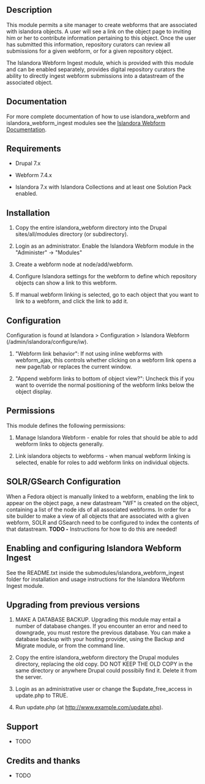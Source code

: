 ## Description

This module permits a site manager to create webforms that are associated with islandora objects. A user will see a link on the object page to inviting him or her to contribute information pertaining to this object. Once the user has submitted this information, repository curators can review all submissions for a given webform, or for a given repository object.

The Islandora Webform Ingest module, which is provided with this module and can be enabled separately, provides digital repository curators the ability to directly ingest webform submissions into a datastream of the associated object.

## Documentation

For more complete documentation of how to use islandora_webform and islandora_webform_ingest modules see the [Islandora Webform Documentation](https://github.com/Islandora-Collaboration-Group/icg_information/blob/master/how_to_documentation/help_with_icg_webform__index.md).

## Requirements

* Drupal 7.x

* Webform 7.4.x

* Islandora 7.x with Islandora Collections and at least one Solution Pack enabled.

## Installation

1. Copy the entire islandora_webform directory into the Drupal sites/all/modules directory (or subdirectory).

2. Login as an administrator. Enable the Islandora Webform module in the "Administer" -> "Modules"

3. Create a webform node at node/add/webform.

4. Configure Islandora settings for the webform to define which repository objects can show a link to this webform.

5. If manual webform linking is selected, go to each object that you want to link to a webform, and click the link to add it.

## Configuration

Configuration is found at Islandora > Configuration > Islandora Webform (/admin/islandora/configure/iw).

1. "Webform link behavior": If not using inline webforms with webform_ajax, this controls whether clicking on a webform link opens a new page/tab or replaces the current window.

2. "Append webform links to bottom of object view?": Uncheck this if you want to override the normal positioning of the webform links below the object display.

## Permissions

This module defines the following permissions:

1. Manage Islandora Webform - enable for roles that should be able to add webform links to objects generally.

2. Link islandora objects to webforms - when manual webform linking is selected, enable for roles to add webform links on individual objects.

## SOLR/GSearch Configuration

When a Fedora object is manually linked to a webform, enabling the link to appear on the object page, a new datastream "WF" is created on the object, containing a list of the node ids of all associated webforms. In order for a site builder to make a view of all objects that are associated with a given webform, SOLR and GSearch need to be configured to index the contents of that datastream.
**TODO -** Instructions for how to do this are needed!

## Enabling and configuring Islandora Webform Ingest

See the README.txt inside the submodules/islandora_webform_ingest folder for installation and usage instructions for the Islandora Webform Ingest module.

## Upgrading from previous versions

1. MAKE A DATABASE BACKUP. Upgrading this module may entail a number of database changes. If you encounter an error and need to downgrade, you must restore the previous database. You can make a database backup with your hosting provider, using the Backup and Migrate module, or from the command line.

2. Copy the entire islandora_webform directory the Drupal modules directory, replacing the old copy. DO NOT KEEP THE OLD COPY in the same directory or anywhere Drupal could possibily find it. Delete it from the server.

3. Login as an administrative user or change the $update_free_access in update.php to TRUE.

4. Run update.php (at http://www.example.com/update.php).

## Support

* TODO

## Credits and thanks

* TODO
